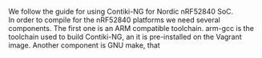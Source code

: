 We follow the guide for using Contiki-NG for Nordic nRF52840 SoC.\
In order to compile for the nRF52840 platforms we need several components. The first one is an ARM compatible toolchain. arm-gcc is the toolchain used to build Contiki-NG, an it is pre-installed on the Vagrant image. 
Another component is GNU make, that 

